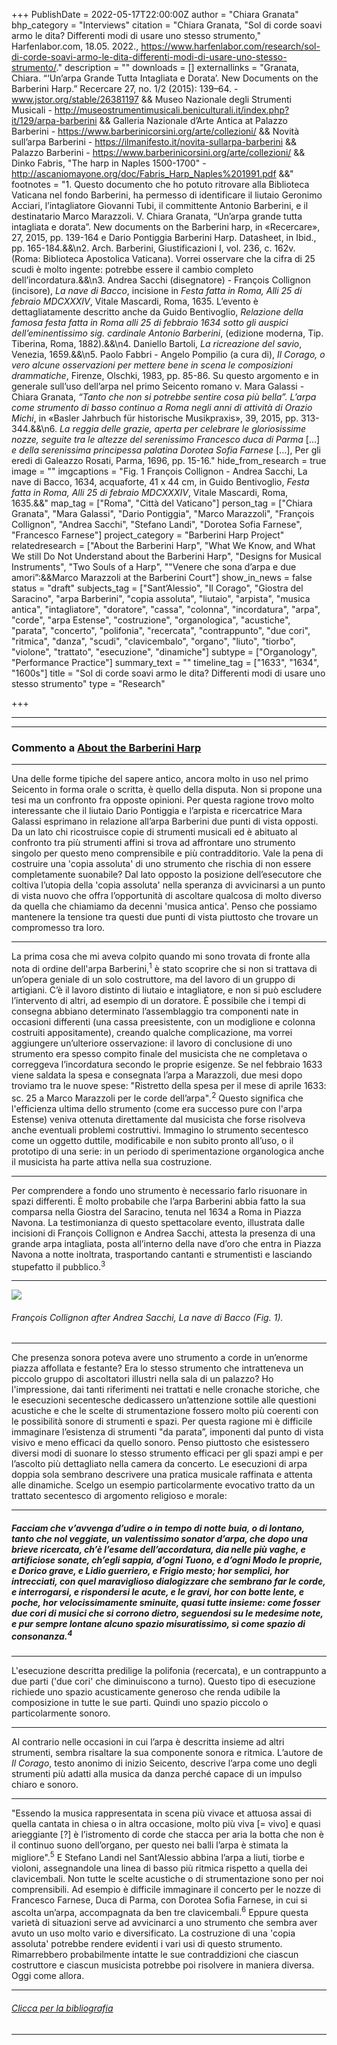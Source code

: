 +++
PublishDate = 2022-05-17T22:00:00Z
author = "Chiara Granata"
bhp_category = "Interviews"
citation = "Chiara Granata, \"Sol di corde soavi armo le dita? Differenti modi di usare uno stesso strumento,\" Harfenlabor.com, 18.05. 2022., https://www.harfenlabor.com/research/sol-di-corde-soavi-armo-le-dita-differenti-modi-di-usare-uno-stesso-strumento/."
description = ""
downloads = []
externallinks = "Granata, Chiara. “‘Un’arpa Grande Tutta Intagliata e Dorata’. New Documents on the Barberini Harp.” Recercare 27, no. 1/2 (2015): 139–64. - www.jstor.org/stable/26381197 && Museo Nazionale degli Strumenti Musicali - http://museostrumentimusicali.beniculturali.it/index.php?it/129/arpa-barberini && Galleria Nazionale d’Arte Antica at Palazzo Barberini - https://www.barberinicorsini.org/arte/collezioni/ && Novità sull’arpa Barberini - https://ilmanifesto.it/novita-sullarpa-barberini && Palazzo Barberini - https://www.barberinicorsini.org/arte/collezioni/ && Dinko Fabris, \"The harp in Naples 1500-1700\" - http://ascaniomayone.org/doc/Fabris_Harp_Naples%201991.pdf &&"
footnotes = "1. Questo documento che ho potuto ritrovare alla Biblioteca Vaticana nel fondo Barberini, ha permesso di identificare il liutaio Geronimo Acciari, l’intagliatore Giovanni Tubi, il committente Antonio Barberini, e il destinatario Marco Marazzoli. V. Chiara Granata, “Un’arpa grande tutta intagliata e dorata”. New documents on the Barberini harp, in «Recercare», 27, 2015, pp. 139-164 e Dario Pontiggia Barberini Harp. Datasheet, in Ibid., pp. 165-184.&&\n2. Arch. Barberini, Giustificazioni I, vol. 236, c. 162v. (Roma: Biblioteca Apostolica Vaticana). Vorrei osservare che la cifra di 25 scudi è molto ingente: potrebbe essere il cambio completo dell’incordatura.&&\n3. Andrea Sacchi (disegnatore) - François Collignon (incisore), <i>La nave di Bacco</i>, incisione in <i>Festa fatta in Roma, Alli 25 di febraio MDCXXXIV</i>, Vitale Mascardi, Roma, 1635. L’evento è dettagliatamente descritto anche da Guido Bentivoglio, <i>Relazione della famosa festa fatta in Roma alli 25 di febbraio 1634 sotto gli auspici dell’eminentissimo sig. cardinale Antonio Barberini</i>, (edizione moderna, Tip. Tiberina, Roma, 1882).&&\n4. Daniello Bartoli, <i>La ricreazione del savio</i>, Venezia, 1659.&&\n5. Paolo Fabbri - Angelo Pompilio (a cura di), <i>Il Corago, o vero alcune osservazioni per mettere bene in scena le composizioni drammatiche</i>, Firenze, Olschki, 1983, pp. 85-86. Su questo argomento e in generale sull’uso dell’arpa nel primo Seicento romano v. Mara Galassi - Chiara Granata, <i>“Tanto che non si potrebbe sentire cosa più bella”. L’arpa come strumento di basso continuo a Roma negli anni di attività di Orazio Michi</i>, in «Basler Jahrbuch für historische Musikpraxis», 39, 2015, pp. 313-344.&&\n6. <i>La reggia delle grazie, aperta per celebrare le gloriosissime nozze, seguite tra le altezze del serenissimo Francesco duca di Parma</i> [...] <i>e della serenissima principessa palatina Dorotea Sofia Farnese</i> […], Per gli eredi di Galeazzo Rosati, Parma, 1696, pp. 15-16."
hide_from_research = true
image = ""
imgcaptions = "Fig. 1 François Collignon - Andrea Sacchi, La nave di Bacco, 1634, acquaforte, 41 x 44 cm, in Guido Bentivoglio, <i>Festa fatta in Roma, Alli 25 di febraio MDCXXXIV</i>, Vitale Mascardi, Roma, 1635.&&"
map_tag = ["Roma", "Città del Vaticano"]
person_tag = ["Chiara Granata", "Mara Galassi", "Dario Pontiggia", "Marco Marazzoli", "François Collignon", "Andrea Sacchi", "Stefano Landi", "Dorotea Sofia Farnese", "Francesco Farnese"]
project_category = "Barberini Harp Project"
relatedresearch = ["About the Barberini Harp", "What We Know, and What We still Do Not Understand about the Barberini Harp", "Designs for Musical Instruments", "Two Souls of a Harp", "\"Venere che sona d’arpa e due amori”:&&Marco Marazzoli at the Barberini Court"]
show_in_news = false
status = "draft"
subjects_tag = ["Sant’Alessio", "Il Corago", "Giostra del Saracino", "arpa Barberini", "copia assoluta", "liutaio", "arpista", "musica antica", "intagliatore", "doratore", "cassa", "colonna", "incordatura", "arpa", "corde", "arpa Estense", "costruzione", "organologica", "acustiche", "parata", "concerto", "polifonia", "recercata", "contrappunto", "due cori", "ritmica", "danza", "scudi", "clavicembalo", "organo", "liuto", "tiorbo", "violone", "trattato", "esecuzione", "dinamiche"]
subtype = ["Organology", "Performance Practice"]
summary_text = ""
timeline_tag = ["1633", "1634", "1600s"]
title = "Sol di corde soavi armo le dita? Differenti modi di usare uno stesso strumento"
type = "Research"

+++
***

***

### Commento a [About the Barberini Harp](https://harfenlabor.netlify.app/research/barberini-harp-project-interviews-mara-galassi-and-dario-pontiggia-about-the-barberini-harp/)

***

Una delle forme tipiche del sapere antico, ancora molto in uso nel primo Seicento in forma orale o scritta, è quello della disputa. Non si propone una tesi ma un confronto fra opposte opinioni. Per questa ragione trovo molto interessante che il liutaio <span id="person_tag">Dario Pontiggia</span> e l’arpista e ricercatrice <span id="person_tag">Mara Galassi</span> esprimano in relazione all’<span id="subjects_tag">arpa Barberini</span> due punti di vista opposti. Da un lato chi ricostruisce copie di strumenti musicali ed è abituato al confronto tra più strumenti affini si trova ad affrontare uno strumento singolo per questo meno comprensibile e più contradditorio. Vale la pena di costruire una 'copia assoluta' di uno strumento che rischia di non essere completamente suonabile? Dal lato opposto la posizione dell’esecutore che coltiva l’utopia della 'copia assoluta' nella speranza di avvicinarsi a un punto di vista nuovo che offra l’opportunità di ascoltare qualcosa di molto diverso da quella che chiamiamo da decenni 'musica antica'. Penso che possiamo mantenere la tensione tra questi due punti di vista piuttosto che trovare un compromesso tra loro.

***

La prima cosa che mi aveva colpito quando mi sono trovata di fronte alla nota di ordine dell'arpa Barberini,<sup>1</sup> è stato scoprire che si non si trattava di un’opera geniale di un solo costruttore, ma del lavoro di un gruppo di artigiani. C’è il lavoro distinto di liutaio e intagliatore, e non si può escludere l’intervento di altri, ad esempio di un doratore. È possibile che i tempi di consegna abbiano determinato l’assemblaggio tra componenti nate in occasioni differenti (una cassa preesistente, con un modiglione e colonna costruiti appositamente), creando qualche complicazione, ma vorrei aggiungere un’ulteriore osservazione: il lavoro di conclusione di uno strumento era spesso compito finale del musicista che ne completava o correggeva l’incordatura secondo le proprie esigenze. Se nel febbraio <span id="timeline_tag">1633</span> viene saldata la spesa e consegnata l’arpa a Marazzoli, due mesi dopo troviamo tra le nuove spese: "Ristretto della spesa per il mese di aprile 1633: sc. 25 a <span id="person_tag">Marco Marazzoli</span> per le corde dell’arpa"_._<sup>2</sup> Questo significa che l'efficienza ultima dello strumento (come era successo pure con l'<span id="subjects_tag">arpa Estense</span>) veniva ottenuta direttamente dal musicista che forse risolveva anche eventuali problemi costruttivi. Immagino lo strumento secentesco come un oggetto duttile, modificabile e non subito pronto all’uso, o il prototipo di una serie: in un periodo di sperimentazione organologica anche il musicista ha parte attiva nella sua costruzione.

***

Per comprendere a fondo uno strumento è necessario farlo risuonare in spazi differenti. È molto probabile che l’arpa Barberini abbia fatto la sua comparsa nella <span id="subjects_tag">Giostra del Saracino</span>, tenuta nel <span id="timeline_tag">1634</span> a <span id="map_tag">Roma</span> in Piazza Navona. La testimonianza di questo spettacolare evento, illustrata dalle incisioni di <span id="person_tag">François Collignon</span> e <span id="person_tag">Andrea Sacchi</span>, attesta la presenza di una grande arpa intagliata, posta all’interno della nave d’oro che entra in Piazza Navona a notte inoltrata, trasportando cantanti e strumentisti e lasciando stupefatto il pubblico.<sup>3</sup>

***

![](/images/5-francois-colignon-after-andrea-sacchi-ship-of-bacchus-on-the-piazza-navona-bei-the-jousting-tournament-la-giostra-del-sarracino-1634.jpg)

###### François Collignon after Andrea Sacchi, _La nave di Bacco_ (<cap>Fig. 1</cap>).

***

Che presenza sonora poteva avere uno strumento a corde in un’enorme piazza affollata e festante? Era lo stesso strumento che intratteneva un piccolo gruppo di ascoltatori illustri nella sala di un palazzo? Ho l'impressione, dai tanti riferimenti nei trattati e nelle cronache storiche, che le esecuzioni secentesche dedicassero un’attenzione sottile alle questioni acustiche e che le scelte di strumentazione fossero molto più coerenti con le possibilità sonore di strumenti e spazi. Per questa ragione mi è difficile immaginare l’esistenza di strumenti "da parata”, imponenti dal punto di vista visivo e meno efficaci da quello sonoro. Penso piuttosto che esistessero diversi modi di suonare lo stesso strumento efficaci per gli spazi ampi e per l’ascolto più dettagliato nella camera da concerto. Le esecuzioni di arpa doppia sola sembrano descrivere una pratica musicale raffinata e attenta alle dinamiche. Scelgo un esempio particolarmente evocativo tratto da un trattato secentesco di argomento religioso e morale:

***

##### _Facciam che v’avvenga d’udire o in tempo di notte buia, o di lontano, tanto che nol veggiate, un valentissimo sonator d’arpa, che dopo una brieve ricercata, ch’è l’esame dell’accordatura, dia nelle più vaghe, e artificiose sonate, ch’egli sappia, d’ogni Tuono, e d’ogni Modo le proprie, e Dorico grave, e Lidio guerriero, e Frigio mesto; hor semplici, hor intrecciati, con quel maraviglioso dialogizzare che sembrano far le corde, e interrogarsi, e rispondersi le acute, e le gravi, hor con botte lente, e poche, hor velocissimamente sminuite, quasi tutte insieme: come fosser due cori di musici che si corrono dietro, seguendosi su le medesime note, e pur sempre lontane alcuno spazio misuratissimo, sì come spazio di consonanza._<sup>4</sup>

***

L'esecuzione descritta predilige la polifonia (recercata), e un contrappunto a due parti ('due cori' che diminuiscono a turno). Questo tipo di esecuzione richiede uno spazio acusticamente generoso che renda udibile la composizione in tutte le sue parti. Quindi uno spazio piccolo o particolarmente sonoro.

***

Al contrario nelle occasioni in cui l’arpa è descritta insieme ad altri strumenti, sembra risaltare la sua componente sonora e ritmica. L’autore de _Il Corago_, testo anonimo di inizio Seicento, descrive l’arpa come uno degli strumenti più adatti alla musica da danza perché capace di un impulso chiaro e sonoro.

***

"Essendo la musica rappresentata in scena più vivace et attuosa assai di quella cantata in chiesa o in altra occasione, molto più viva \[= vivo\] e quasi arieggiante \[?\] è l’istromento di corde che stacca per aria la botta che non è il continuo suono dell’organo, per questo nei balli l’arpa è stimata la migliore".<sup>5</sup> E <span id="person_tag">Stefano Landi</span> nel Sant’Alessio abbina l’arpa a liuti, tiorbe e violoni, assegnandole una linea di basso più ritmica rispetto a quella dei clavicembali. Non tutte le scelte acustiche o di strumentazione sono per noi comprensibili. Ad esempio è difficile immaginare il concerto per le nozze di <span id="person_tag">Francesco Farnese</span>, Duca di Parma, con <span id="person_tag">Dorotea Sofia Farnese</span>, in cui si ascolta un’arpa, accompagnata da ben tre clavicembali.<sup>6</sup> Eppure questa varietà di situazioni serve ad avvicinarci a uno strumento che sembra aver avuto un uso molto vario e diversificato. La costruzione di una 'copia assoluta' potrebbe rendere evidenti i vari usi di questo strumento. Rimarrebbero probabilmente intatte le sue contraddizioni che ciascun costruttore e ciascun musicista potrebbe poi risolvere in maniera diversa. Oggi come allora.

***

###### [Clicca per la bibliografia](https://harfenlabor.netlify.app/research/scientific-commentary-sol-di-corde-soavi-armo-le-dita-only-music-i-carry-as-my-weapon-different-ways-to-use-the-same-instrument/#bibliography)

***